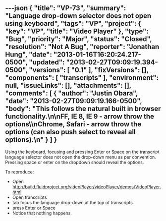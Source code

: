 ---json
{
  "title": "VP-73",
  "summary": "Language drop-down selector does not open using keyboard",
  "tags": "VP",
  "project": {
    "key": "VP",
    "title": "Video Player"
  },
  "type": "Bug",
  "priority": "Major",
  "status": "Closed",
  "resolution": "Not A Bug",
  "reporter": "Jonathan Hung",
  "date": "2013-01-16T16:20:24.217-0500",
  "updated": "2013-02-27T09:09:19.394-0500",
  "versions": [
    "0.1"
  ],
  "fixVersions": [],
  "components": [
    "transcripts"
  ],
  "environment": null,
  "issueLinks": [],
  "attachments": [],
  "comments": [
    {
      "author": "Justin Obara",
      "date": "2013-02-27T09:09:19.166-0500",
      "body": "This follows the natural built in browser functionality.\n\nFF, IE 8, IE 9 - arrow throw the options\\\nChrome, Safari - arrow throw the options (can also push select to reveal all options).\n"
    }
  ]
}
---
Using the keyboard, focusing and pressing Enter or Space on the transcript language selector does not open the drop-down menu as per convention. Pressing space or enter on the dropdown should reveal the options.

To reproduce:

* Open <http://build.fluidproject.org/videoPlayer/videoPlayer/demos/VideoPlayer.html>
* Open transcripts
* tab focus the language drop-down at the top of transcripts
* press Enter or Space
* Notice that nothing happens.

        